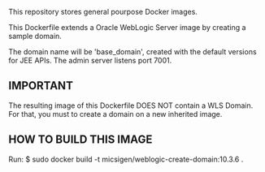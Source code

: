This repository stores general pourpose Docker images.

This Dockerfile extends a Oracle WebLogic Server image by creating a sample domain.

The domain name will be 'base_domain', created with the default versions for JEE APIs.
The admin server listens port 7001.

IMPORTANT
-----------------------------------------
The resulting image of this Dockerfile DOES NOT contain a WLS Domain.
For that, you must to create a domain on a new inherited image.

HOW TO BUILD THIS IMAGE
-----------------------------------------
Run: 
     $ sudo docker build -t micsigen/weblogic-create-domain:10.3.6 . 